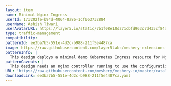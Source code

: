 ```yaml
---
layout: item
name: Minimal Nginx Ingress
userId: 173202fe-b94d-4064-8a86-1cf063732884
userName: Ashish Tiwari
userAvatarURL: https://layer5.io/static/7b1f08e10d271cbfd963c7d435cf84ac/416c3/ashish-tiwari.webp
type: traffic-management
compatibility: 
patternId: ee3ba7b5-551e-4d2c-b988-211f5e4487ca
image: https://raw.githubusercontent.com/layer5labs/meshery-extensions-packages/master/action-assets/design-assets/ee3ba7b5-551e-4d2c-b988-211f5e4487ca.png
patternInfo: |
  This design deploys a minimal demo Kubernetes Ingress resource for Nginx
patternCaveats: |
  This design needs an nginx controller running to use the configuration.
URL: 'https://raw.githubusercontent.com/meshery/meshery.io/master/catalog/ee3ba7b5-551e-4d2c-b988-211f5e4487ca.yaml'
downloadLink: ee3ba7b5-551e-4d2c-b988-211f5e4487ca.yaml
---
```

